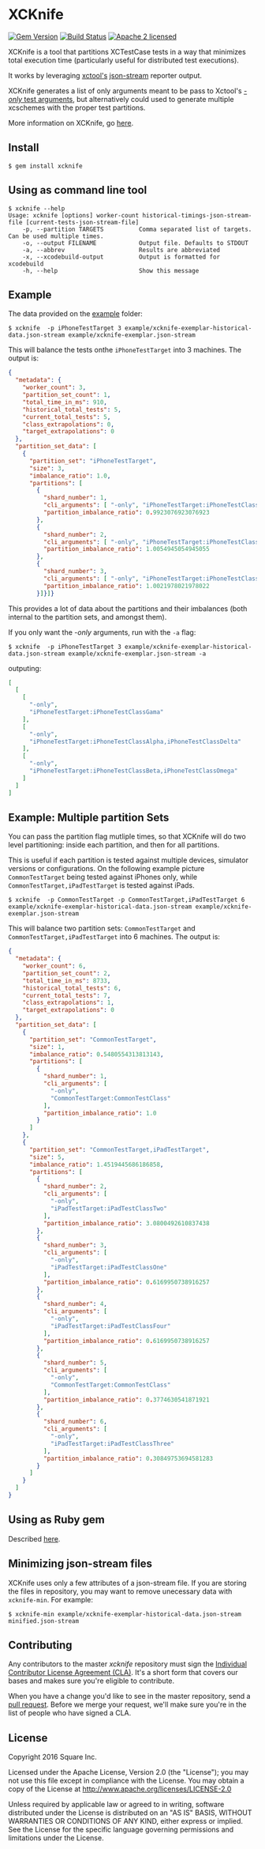 # XCKnife
[![Gem Version](https://badge.fury.io/rb/xcknife.svg)](https://badge.fury.io/rb/xcknife)
[![Build Status](https://travis-ci.org/square/xcknife.svg?branch=master)](https://travis-ci.org/square/xcknife)
[![Apache 2 licensed](https://img.shields.io/badge/license-Apache2-blue.svg)](https://github.com/square/xcknife/blob/master/LICENSE)

XCKnife is a tool that partitions XCTestCase tests in a way that minimizes total execution time (particularly useful for distributed test executions).
 
It works by leveraging [xctool's](https://github.com/facebook/xctool) [json-stream](https://github.com/facebook/xctool#included-reporters) reporter output.

XCKnife generates a list of only arguments meant to be pass to Xctool's [*-only* test arguments](https://github.com/facebook/xctool#testing), but alternatively could used to generate multiple xcschemes with the proper test partitions.

More information on XCKnife, go [here](https://developer.squareup.com/blog/xcknife-faster-distributed-tests-for-ios).
 
## Install

`$ gem install xcknife`

## Using as command line tool
 
```
$ xcknife --help
Usage: xcknife [options] worker-count historical-timings-json-stream-file [current-tests-json-stream-file]
    -p, --partition TARGETS          Comma separated list of targets. Can be used multiple times.
    -o, --output FILENAME            Output file. Defaults to STDOUT
    -a, --abbrev                     Results are abbreviated
    -x, --xcodebuild-output          Output is formatted for xcodebuild
    -h, --help                       Show this message
```

## Example 

The data provided on the [example](https://github.com/square/xcknife/tree/master/example) folder:

`$ xcknife  -p iPhoneTestTarget 3 example/xcknife-exemplar-historical-data.json-stream example/xcknife-exemplar.json-stream`

This will balance the tests onthe `iPhoneTestTarget` into 3 machines. The output is:

```json
{
  "metadata": {
    "worker_count": 3,
    "partition_set_count": 1,
    "total_time_in_ms": 910,
    "historical_total_tests": 5,
    "current_total_tests": 5,
    "class_extrapolations": 0,
    "target_extrapolations": 0
  },
  "partition_set_data": [
    {
      "partition_set": "iPhoneTestTarget",
      "size": 3,
      "imbalance_ratio": 1.0,
      "partitions": [
        {
          "shard_number": 1,
          "cli_arguments": [ "-only", "iPhoneTestTarget:iPhoneTestClassGama" ],
          "partition_imbalance_ratio": 0.9923076923076923
        },
        {
          "shard_number": 2,
          "cli_arguments": [ "-only", "iPhoneTestTarget:iPhoneTestClassAlpha,iPhoneTestClassDelta" ],
          "partition_imbalance_ratio": 1.0054945054945055
        },
        {
          "shard_number": 3,
          "cli_arguments": [ "-only", "iPhoneTestTarget:iPhoneTestClassBeta,iPhoneTestClassOmega" ],
          "partition_imbalance_ratio": 1.0021978021978022
        }]}]}
```

This provides a lot of data about the partitions and their imbalances (both internal to the partition sets, and amongst them).

If you only want the *-only* arguments, run with the `-a` flag:

`$ xcknife  -p iPhoneTestTarget 3 example/xcknife-exemplar-historical-data.json-stream example/xcknife-exemplar.json-stream -a`

outputing:

```json
[
  [
    [
      "-only",
      "iPhoneTestTarget:iPhoneTestClassGama"
    ],
    [
      "-only",
      "iPhoneTestTarget:iPhoneTestClassAlpha,iPhoneTestClassDelta"
    ],
    [
      "-only",
      "iPhoneTestTarget:iPhoneTestClassBeta,iPhoneTestClassOmega"
    ]
  ]
]
```

## Example: Multiple partition Sets

You can pass the partition flag mutliple times, so that XCKnife will do two level partitioning: inside each partition, and then for all partitions.
  
This is useful if each partition is tested against multiple devices, simulator versions or configurations. On the following example picture `CommonTestTarget` being tested against iPhones only, while `CommonTestTarget,iPadTestTarget` is tested against iPads.

`$ xcknife  -p CommonTestTarget -p CommonTestTarget,iPadTestTarget 6 example/xcknife-exemplar-historical-data.json-stream example/xcknife-exemplar.json-stream`

This will balance two partition sets: `CommonTestTarget` and `CommonTestTarget,iPadTestTarget` into 6 machines. The output is:

```json
{
  "metadata": {
    "worker_count": 6,
    "partition_set_count": 2,
    "total_time_in_ms": 8733,
    "historical_total_tests": 6,
    "current_total_tests": 7,
    "class_extrapolations": 1,
    "target_extrapolations": 0
  },
  "partition_set_data": [
    {
      "partition_set": "CommonTestTarget",
      "size": 1,
      "imbalance_ratio": 0.5480554313813143,
      "partitions": [
        {
          "shard_number": 1,
          "cli_arguments": [
            "-only",
            "CommonTestTarget:CommonTestClass"
          ],
          "partition_imbalance_ratio": 1.0
        }
      ]
    },
    {
      "partition_set": "CommonTestTarget,iPadTestTarget",
      "size": 5,
      "imbalance_ratio": 1.4519445686186858,
      "partitions": [
        {
          "shard_number": 2,
          "cli_arguments": [
            "-only",
            "iPadTestTarget:iPadTestClassTwo"
          ],
          "partition_imbalance_ratio": 3.0800492610837438
        },
        {
          "shard_number": 3,
          "cli_arguments": [
            "-only",
            "iPadTestTarget:iPadTestClassOne"
          ],
          "partition_imbalance_ratio": 0.6169950738916257
        },
        {
          "shard_number": 4,
          "cli_arguments": [
            "-only",
            "iPadTestTarget:iPadTestClassFour"
          ],
          "partition_imbalance_ratio": 0.6169950738916257
        },
        {
          "shard_number": 5,
          "cli_arguments": [
            "-only",
            "CommonTestTarget:CommonTestClass"
          ],
          "partition_imbalance_ratio": 0.3774630541871921
        },
        {
          "shard_number": 6,
          "cli_arguments": [
            "-only",
            "iPadTestTarget:iPadTestClassThree"
          ],
          "partition_imbalance_ratio": 0.30849753694581283
        }
      ]
    }
  ]
}
```

## Using as Ruby gem

Described [here](https://github.com/square/xcknife/tree/master/example).

## Minimizing json-stream files

XCKnife uses only a few attributes of a json-stream file. If you are storing the files in repository, you may want to remove unecessary data with `xcknife-min`. For example:

`$ xcknife-min example/xcknife-exemplar-historical-data.json-stream minified.json-stream` 

## Contributing

Any contributors to the master *xcknife* repository must sign the
[Individual Contributor License Agreement (CLA)]. It's a short form that covers
our bases and makes sure you're eligible to contribute.

When you have a change you'd like to see in the master repository, send a
[pull request]. Before we merge your request, we'll make sure you're in the list
of people who have signed a CLA.

[Individual Contributor License Agreement (CLA)]: https://spreadsheets.google.com/spreadsheet/viewform?formkey=dDViT2xzUHAwRkI3X3k5Z0lQM091OGc6MQ&ndplr=1
[pull request]: https://github.com/square/xcknife/pulls


## License

Copyright 2016 Square Inc.
 
Licensed under the Apache License, Version 2.0 (the "License");
you may not use this file except in compliance with the License.
You may obtain a copy of the License at http://www.apache.org/licenses/LICENSE-2.0
 
Unless required by applicable law or agreed to in writing, software
distributed under the License is distributed on an "AS IS" BASIS,
WITHOUT WARRANTIES OR CONDITIONS OF ANY KIND, either express or implied.
See the License for the specific language governing permissions and
limitations under the License.
